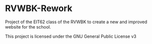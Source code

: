 # RVWBK-Rework
Project of the EIT62 class of the RVWBK to create a new and improved website for the school.

This project is licensed under the GNU General Public License v3
